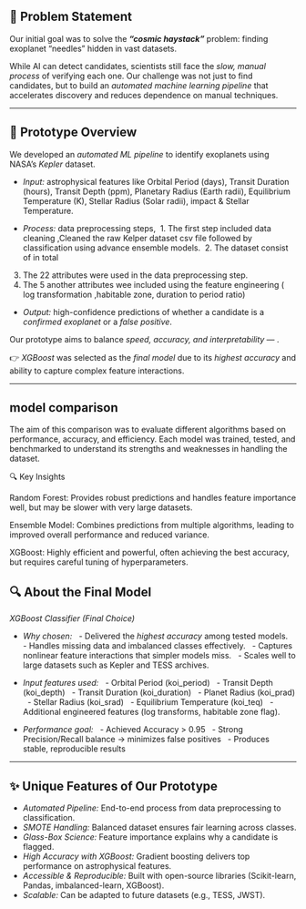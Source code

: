 ## 🚩 Problem Statement
Our initial goal was to solve the ***“cosmic haystack”***
problem: finding exoplanet “needles” hidden in vast datasets.

While AI can detect candidates, scientists still face the *slow, manual process* of verifying each one.
Our challenge was not just to find candidates, but to build an *automated machine learning pipeline* that accelerates discovery and reduces dependence on manual techniques.

---

## 📘 Prototype Overview
We developed an *automated ML pipeline* to identify exoplanets using NASA’s *Kepler* dataset.

- *Input:* astrophysical features like Orbital Period (days), Transit Duration (hours), Transit Depth (ppm), Planetary Radius (Earth radii), Equilibrium Temperature (K), Stellar Radius (Solar radii), impact & Stellar Temperature.

- *Process:* data preprocessing steps,
 1. The first step included data cleaning ,Cleaned the raw Kelper dataset csv file  followed by classification using         advance ensemble models.
 2. The dataset consist of in total
 3. The 22 attributes were used in the data preprocessing step.
 4. The 5 another attributes wee included using the feature engineering ( log transformation ,habitable zone, duration to period ratio)

- *Output:* high-confidence predictions of whether a candidate is a *confirmed exoplanet* or a *false positive*.

Our prototype aims to balance *speed, accuracy, and interpretability* — .

👉 *XGBoost* was selected as the *final model* due to its *highest accuracy* and ability to capture complex feature interactions.

---

## model comparison
The aim of this comparison was to evaluate different algorithms based on performance, accuracy, and efficiency. Each model was trained, tested, and benchmarked to understand its strengths and weaknesses in handling the dataset.

🔍 Key Insights

Random Forest: Provides robust predictions and handles feature importance well, but may be slower with very large datasets.

Ensemble Model: Combines predictions from multiple algorithms, leading to improved overall performance and reduced variance.

XGBoost: Highly efficient and powerful, often achieving the best accuracy, but requires careful tuning of hyperparameters.

## 🔍 About the Final Model

*XGBoost Classifier (Final Choice)*

- *Why chosen:*
  - Delivered the *highest accuracy* among tested models.
  - Handles missing data and imbalanced classes effectively.
  - Captures nonlinear feature interactions that simpler models miss.
  - Scales well to large datasets such as Kepler and TESS archives.

- *Input features used:*
  - Orbital Period (koi_period)
  - Transit Depth (koi_depth)
  - Transit Duration (koi_duration)
  - Planet Radius (koi_prad)
  - Stellar Radius (koi_srad)
  - Equilibrium Temperature (koi_teq)
  - Additional engineered features (log transforms, habitable zone flag).

-  *Performance goal:*
  - Achieved Accuracy > 0.95
  - Strong Precision/Recall balance → minimizes false positives
  - Produces stable, reproducible results

---

## ✨ Unique Features of Our Prototype

- *Automated Pipeline:* End-to-end process from data preprocessing to classification.
- *SMOTE Handling:* Balanced dataset ensures fair learning across classes.
- *Glass-Box Science:* Feature importance explains why a candidate is flagged.
- *High Accuracy with XGBoost:* Gradient boosting delivers top performance on astrophysical features.
- *Accessible & Reproducible:* Built with open-source libraries (Scikit-learn, Pandas, imbalanced-learn, XGBoost).
- *Scalable:* Can be adapted to future datasets (e.g., TESS, JWST).
